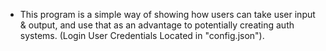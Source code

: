 - This program is a simple way of showing how users can take user input & output, and use that as an advantage to potentially creating auth systems. (Login User Credentials Located in "config.json").

